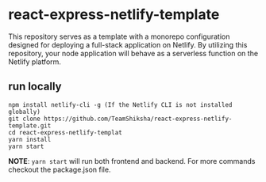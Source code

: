 # react-express-netlify-template

This repository serves as a template with a monorepo configuration designed for deploying a full-stack application on Netlify. By utilizing this repository, your node application will behave as a serverless function on the Netlify platform.

## run locally

```
npm install netlify-cli -g (If the Netlify CLI is not installed globally)
git clone https://github.com/TeamShiksha/react-express-netlify-template.git
cd react-express-netlify-templat
yarn install
yarn start
```
**NOTE**: `yarn start` will run both frontend and backend. For more commands checkout the package.json file.